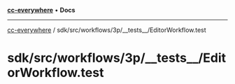 [**cc-everywhere**](../../../../../../index.md) • **Docs**

***

[cc-everywhere](../../../../../../index.md) / sdk/src/workflows/3p/\_\_tests\_\_/EditorWorkflow.test

# sdk/src/workflows/3p/\_\_tests\_\_/EditorWorkflow.test
